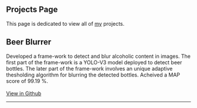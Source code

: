 ## Projects Page

This page is dedicated to view all of [my](https://github.com/siddarth-c) projects.

## Beer Blurrer
Developed a frame-work to detect and blur alcoholic content in images. The first part of the frame-work is a YOLO-V3 model deployed to detect beer bottles. The later part of the frame-work involves an unique adaptive thesholding algorithm for blurring the detected bottles. Acheived a MAP score of 99.19 %. <br> <br> 
[View in Github](https://github.com/siddarth-c/Digital-Image-Processing)

***
